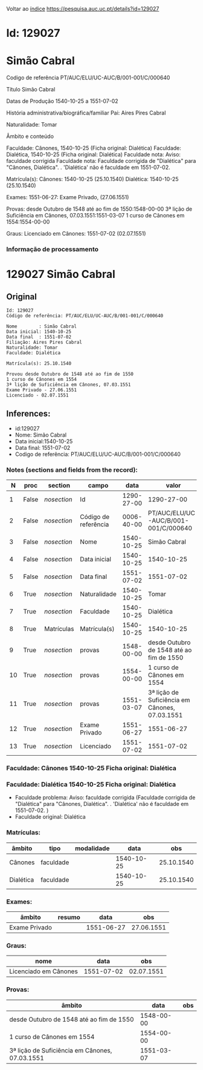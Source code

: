 
Voltar ao [índice](00%20Lista.md)
https://pesquisa.auc.uc.pt/details?id=129027

# Id: 129027
# Simão Cabral

Codigo de referência
PT/AUC/ELU/UC-AUC/B/001-001/C/000640

Título
Simão Cabral

Datas de Produção
1540-10-25 a 1551-07-02

História administrativa/biográfica/familiar
Pai: Aires Pires Cabral

Naturalidade: Tomar


Âmbito e conteúdo

Faculdade: Cânones, 1540-10-25  (Ficha original: Dialética)
Faculdade: Dialética, 1540-10-25  (Ficha original: Dialética)
Faculdade nota: Aviso: faculdade corrigida
Faculdade nota: Faculdade corrigida de "Dialética" para "Cânones, Dialética". . 'Dialética' não é faculdade em 1551-07-02.  

Matrícula(s):
Cânones: 1540-10-25 (25.10.1540)
Dialética: 1540-10-25 (25.10.1540)

Exames:
1551-06-27:  Exame Privado,  (27.06.1551)

Provas:
desde Outubro de 1548 até ao fim de 1550:1548-00-00
3ª lição de Suficiência em Cânones, 07.03.1551:1551-03-07
1 curso de Cânones em 1554:1554-00-00

Graus:
Licenciado em Cânones: 1551-07-02 (02.07.1551)


### Informação de processamento
# 129027 Simão Cabral

## Original
```
Id: 129027
Código de referência: PT/AUC/ELU/UC-AUC/B/001-001/C/000640

Nome        : Simão Cabral
Data inicial: 1540-10-25
Data final  : 1551-07-02
Filiação: Aires Pires Cabral
Naturalidade: Tomar
Faculdade: Dialética

Matrícula(s): 25.10.1540

Provou desde Outubro de 1548 até ao fim de 1550
1 curso de Cânones em 1554
3ª lição de Suficiência em Cânones, 07.03.1551
Exame Privado - 27.06.1551
Licenciado - 02.07.1551

```
## Inferences:
* id:129027
* Nome: Simão Cabral
* Data inicial:1540-10-25
* Data final: 1551-07-02
* Codigo de referência: PT/AUC/ELU/UC-AUC/B/001-001/C/000640

### Notes (sections and fields from the record):
|N   |proc   |section      |campo                 |data        |valor                                           |obs         |
|----|-------|-------------|----------------------|------------|------------------------------------------------|------------|
|1   |False  |*nosection*  |Id                    |1290-27-00  |1290-27-00                                      |129027      |
|2   |False  |*nosection*  |Código de referência  |0006-40-00  |PT/AUC/ELU/UC-AUC/B/001-001/C/000640            |            |
|3   |False  |*nosection*  |Nome                  |1540-10-25  |Simão Cabral                                    |            |
|4   |False  |*nosection*  |Data inicial          |1540-10-25  |1540-10-25                                      |1540-10-25  |
|5   |False  |*nosection*  |Data final            |1551-07-02  |1551-07-02                                      |1551-07-02  |
|6   |True   |*nosection*  |Naturalidade          |1540-10-25  |Tomar                                           |            |
|7   |True   |*nosection*  |Faculdade             |1540-10-25  |Dialética                                       |            |
|8   |True   |Matrículas   |Matrícula(s)          |1540-10-25  |1540-10-25                                      |25.10.1540  |
|9   |True   |*nosection*  |provas                |1548-00-00  |desde Outubro de 1548 até ao fim de 1550        |            |
|10  |True   |*nosection*  |provas                |1554-00-00  |1 curso de Cânones em 1554                      |            |
|11  |True   |*nosection*  |provas                |1551-03-07  |3ª lição de Suficiência em Cânones, 07.03.1551  |            |
|12  |True   |*nosection*  |Exame Privado         |1551-06-27  |1551-06-27                                      |27.06.1551  |
|13  |True   |*nosection*  |Licenciado            |1551-07-02  |1551-07-02                                      |02.07.1551  |
### Faculdade: Cânones 1540-10-25 Ficha original: Dialética
### Faculdade: Dialética 1540-10-25 Ficha original: Dialética
* Faculdade problema: Aviso: faculdade corrigida (Faculdade corrigida de "Dialética" para "Cânones, Dialética". . 'Dialética' não é faculdade em 1551-07-02.  )
* Faculdade original: Dialética

### Matrículas:
|âmbito     |tipo       |modalidade|data        |obs         |
|-----------|-----------|----------|------------|------------|
|Cânones    |faculdade  |          |1540-10-25  |25.10.1540  |
|Dialética  |faculdade  |          |1540-10-25  |25.10.1540  |

### Exames:
|âmbito         |resumo|data        |obs         |
|---------------|------|------------|------------|
|Exame Privado  |      |1551-06-27  |27.06.1551  |

### Graus:
|nome                   |data        |obs         |
|-----------------------|------------|------------|
|Licenciado em Cânones  |1551-07-02  |02.07.1551  |

### Provas:
|âmbito                                          |data        |obs|
|------------------------------------------------|------------|---|
|desde Outubro de 1548 até ao fim de 1550        |1548-00-00  |   |
|1 curso de Cânones em 1554                      |1554-00-00  |   |
|3ª lição de Suficiência em Cânones, 07.03.1551  |1551-03-07  |   |


